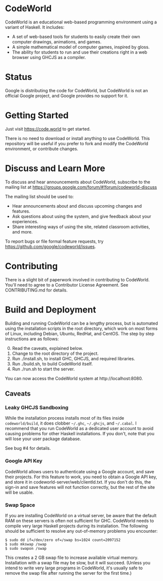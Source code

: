 CodeWorld
=========

CodeWorld is an educational web-based programming environment using a variant
of Haskell.  It includes:

- A set of web-based tools for students to easily create their own computer
  drawings, animations, and games.
- A simple mathematical model of computer games, inspired by gloss.
- The ability for students to run and use their creations right in a web
  browser using GHCJS as a compiler.

Status
======

Google is distributing the code for CodeWorld, but CodeWorld is not an
official Google project, and Google provides no support for it.

Getting Started
===============

Just visit https://code.world to get started.

There is no need to download or install anything to use CodeWorld.  This
repository will be useful if you prefer to fork and modify the CodeWorld
environment, or contribute changes.

Discuss and Learn More
======================

To discuss and hear announcements about CodeWorld, subscribe to the mailing
list at https://groups.google.com/forum/#!forum/codeworld-discuss

The mailing list should be used to:
- Hear announcements about and discuss upcoming changes and features.
- Ask questions about using the system, and give feedback about your
  experiences.
- Share interesting ways of using the site, related classroom activities, and
  more.

To report bugs or file formal feature requests, try
https://github.com/google/codeworld/issues.

Contributing
============

There is a slight bit of paperwork involved in contributing to CodeWorld.  You'll need to
agree to a Contributor License Agreement.  See CONTRIBUTING.md for details.

Build and Deployment
====================

Building and running CodeWorld can be a lengthy process, but is automated using the
installation scripts in the root directory, which work on most forms of Linux, including
Debian, Ubuntu, RedHat, and CentOS.  The step by step instructions are as follows:

0. Read the caveats, explained below.
1. Change to the root directory of the project.
2. Run ./install.sh, to install GHC, GHCJS, and required libraries.
3. Run ./build.sh, to build CodeWorld itself.
4. Run ./run.sh to start the server.

You can now access the CodeWorld system at http://localhost:8080.

Caveats
-------

### Leaky GHCJS Sandboxing ###

While the installation process installs most of its files inside `codeworld/build`, it does
clobber `~/.ghc`, `~/.ghcjs`, and `~/.cabal`.  I recommend that you run CodeWorld as a
dedicated user account to avoid causing problems for other Haskell installations.  If you
don't, note that you will lose your user package database.

See bug #4 for details.

### Google API Key ###

CodeWorld allows users to authenticate using a Google account, and save
their projects.  For this feature to work, you need to obtain a Google API key, and store
it in codeworld-server/web/clientId.txt.  If you don't do this, the sign-in and save
features will not function correctly, but the rest of the site will be usable.

### Swap Space ###

If you are installing CodeWorld on a virtual server, be aware that the default
RAM on these servers is often not sufficient for GHC.  CodeWorld needs to compile very
large Haskell projects during its installation.  The following should be sufficient to
resolve any out-of-memory problems you encounter:

    $ sudo dd if=/dev/zero of=/swap bs=1024 count=2097152
    $ sudo mkswap /swap
    $ sudo swapon /swap

This creates a 2 GB swap file to increase available virtual memory.  Installation with
a swap file may be slow, but it will succeed.  (Unless you intend to write very large
programs in CodeWorld, it's usually safe to remove the swap file after running the
server for the first time.)
